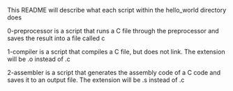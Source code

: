 This README will describe what each script within the hello_world directory does

0-preprocessor is a script that runs a C file through the preprocessor and saves the result into a file called c

1-compiler is a script that compiles a C file, but does not link. The extension will be .o instead of .c

2-assembler is a script that generates the assembly code of a C code and saves it to an output file. The extension will be .s instead of .c